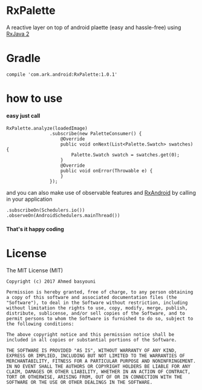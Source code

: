 # RxPalette
A reactive layer on top of android plaette (easy and hassle-free) using [RxJava 2](https://github.com/ReactiveX/RxJava)

# Gradle
````
compile 'com.ark.android:RxPalette:1.0.1'
````

# how to use
#### easy just call

````
RxPalette.analyze(loadedImage)
                .subscribe(new PaletteConsumer() {
                    @Override
                    public void onNext(List<Palette.Swatch> swatches) {
                        Palette.Swatch swatch = swatches.get(0);
                    }
                    @Override
                    public void onError(Throwable e) {
                    }
                });
````                

and you can also make use of observable features and [RxAndroid](https://github.com/ReactiveX/RxAndroid) by calling in your application

````
.subscribeOn(Schedulers.io())
.observeOn(AndroidSchedulers.mainThread())  
````

#### That's it happy coding

# License

  The MIT License (MIT)

    Copyright (c) 2017 Ahmed basyouni

    Permission is hereby granted, free of charge, to any person obtaining a copy of this software and associated documentation files (the "Software"), to deal in the Software without restriction, including without limitation the rights to use, copy, modify, merge, publish, distribute, sublicense, and/or sell copies of the Software, and to permit persons to whom the Software is furnished to do so, subject to the following conditions:

    The above copyright notice and this permission notice shall be included in all copies or substantial portions of the Software.

    THE SOFTWARE IS PROVIDED "AS IS", WITHOUT WARRANTY OF ANY KIND, EXPRESS OR IMPLIED, INCLUDING BUT NOT LIMITED TO THE WARRANTIES OF MERCHANTABILITY, FITNESS FOR A PARTICULAR PURPOSE AND NONINFRINGEMENT. IN NO EVENT SHALL THE AUTHORS OR COPYRIGHT HOLDERS BE LIABLE FOR ANY CLAIM, DAMAGES OR OTHER LIABILITY, WHETHER IN AN ACTION OF CONTRACT, TORT OR OTHERWISE, ARISING FROM, OUT OF OR IN CONNECTION WITH THE SOFTWARE OR THE USE OR OTHER DEALINGS IN THE SOFTWARE.
